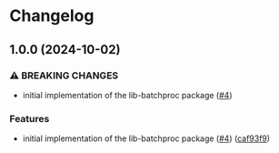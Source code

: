 # Changelog

## 1.0.0 (2024-10-02)


### ⚠ BREAKING CHANGES

* initial implementation of the lib-batchproc package ([#4](https://github.com/dataphos/lib-batchproc/issues/4))

### Features

* initial implementation of the lib-batchproc package ([#4](https://github.com/dataphos/lib-batchproc/issues/4)) ([caf93f9](https://github.com/dataphos/lib-batchproc/commit/caf93f91f7747c83880c221f499ba2c3dd423acd))
